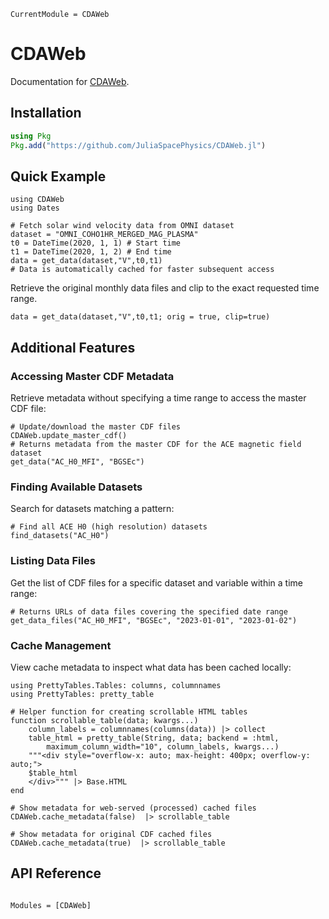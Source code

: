 ```@meta
CurrentModule = CDAWeb
```

# CDAWeb

Documentation for [CDAWeb](https://github.com/JuliaSpacePhysics/CDAWeb.jl).

## Installation

```julia
using Pkg
Pkg.add("https://github.com/JuliaSpacePhysics/CDAWeb.jl")
```

## Quick Example

```@example quick_example
using CDAWeb
using Dates

# Fetch solar wind velocity data from OMNI dataset
dataset = "OMNI_COHO1HR_MERGED_MAG_PLASMA"
t0 = DateTime(2020, 1, 1) # Start time
t1 = DateTime(2020, 1, 2) # End time    
data = get_data(dataset,"V",t0,t1)
# Data is automatically cached for faster subsequent access
```

Retrieve the original monthly data files and clip to the exact requested time range.

```@example quick_example
data = get_data(dataset,"V",t0,t1; orig = true, clip=true)
```

## Additional Features

### Accessing Master CDF Metadata

Retrieve metadata without specifying a time range to access the master CDF file:

```@example quick_example
# Update/download the master CDF files
CDAWeb.update_master_cdf()
# Returns metadata from the master CDF for the ACE magnetic field dataset
get_data("AC_H0_MFI", "BGSEc")
```

### Finding Available Datasets

Search for datasets matching a pattern:

```@example quick_example
# Find all ACE H0 (high resolution) datasets
find_datasets("AC_H0")
```

### Listing Data Files

Get the list of CDF files for a specific dataset and variable within a time range:

```@example quick_example
# Returns URLs of data files covering the specified date range
get_data_files("AC_H0_MFI", "BGSEc", "2023-01-01", "2023-01-02")
```

### Cache Management

View cache metadata to inspect what data has been cached locally:

```@setup quick_example
using PrettyTables.Tables: columns, columnnames
using PrettyTables: pretty_table

# Helper function for creating scrollable HTML tables
function scrollable_table(data; kwargs...)
    column_labels = columnnames(columns(data)) |> collect
    table_html = pretty_table(String, data; backend = :html,
        maximum_column_width="10", column_labels, kwargs...)
    """<div style="overflow-x: auto; max-height: 400px; overflow-y: auto;">
    $table_html
    </div>""" |> Base.HTML
end
```

```@example quick_example
# Show metadata for web-served (processed) cached files
CDAWeb.cache_metadata(false)  |> scrollable_table
```

```@example quick_example
# Show metadata for original CDF cached files
CDAWeb.cache_metadata(true)  |> scrollable_table
```

## API Reference

```@index
```

```@autodocs
Modules = [CDAWeb]
```
